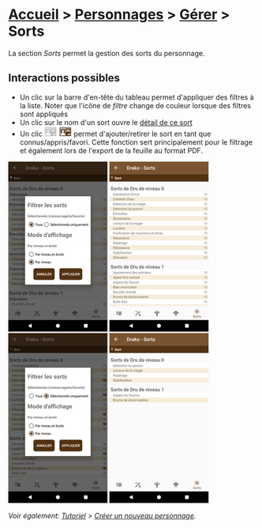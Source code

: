 # [Accueil](../README.md) > [Personnages](character.md) > [Gérer](character-details.md) > Sorts

La section _Sorts_ permet la gestion des sorts du personnage.

## Interactions possibles

* Un clic sur la barre d'en-tête du tableau permet d'appliquer des filtres à la liste. Noter que
l'icône de _filtre_ change de couleur lorsque des filtres sont appliqués
* Un clic sur le nom d'un sort ouvre le [détail de ce sort](../catalog/spell-details.md)
* Un clic ![](../../images/icons/addtocharacter-off.png) ![](../../images/icons/addtocharacter-on.png) 
permet d'ajouter/retirer le sort en tant que connus/appris/favori. Cette fonction sert principalement
pour le filtrage et également lors de l'export de la feuille au format PDF.

<a href="../../images/character/character-spells-filter.png"><img src="../../images/character/character-spells-filter_small.jpg" title="Filtres applicables pour les sorts"/></a>
<a href="../../images/character/character-spells-filtered.png"><img src="../../images/character/character-spells-filtered_small.jpg" title="Liste de sorts (mode d'affichage)"/></a>
<a href="../../images/character/character-spells-filter2.png"><img src="../../images/character/character-spells-filter2_small.jpg" title="Filtres applicables pour les sorts"/></a>
<a href="../../images/character/character-spells-filtered2.png"><img src="../../images/character/character-spells-filtered2_small.jpg" title="Liste de sorts filtrés"/></a>

_Voir également: [Tutoriel](../tuto/README.md) > [Créer un nouveau personnage](../character/new-character.md)._ 